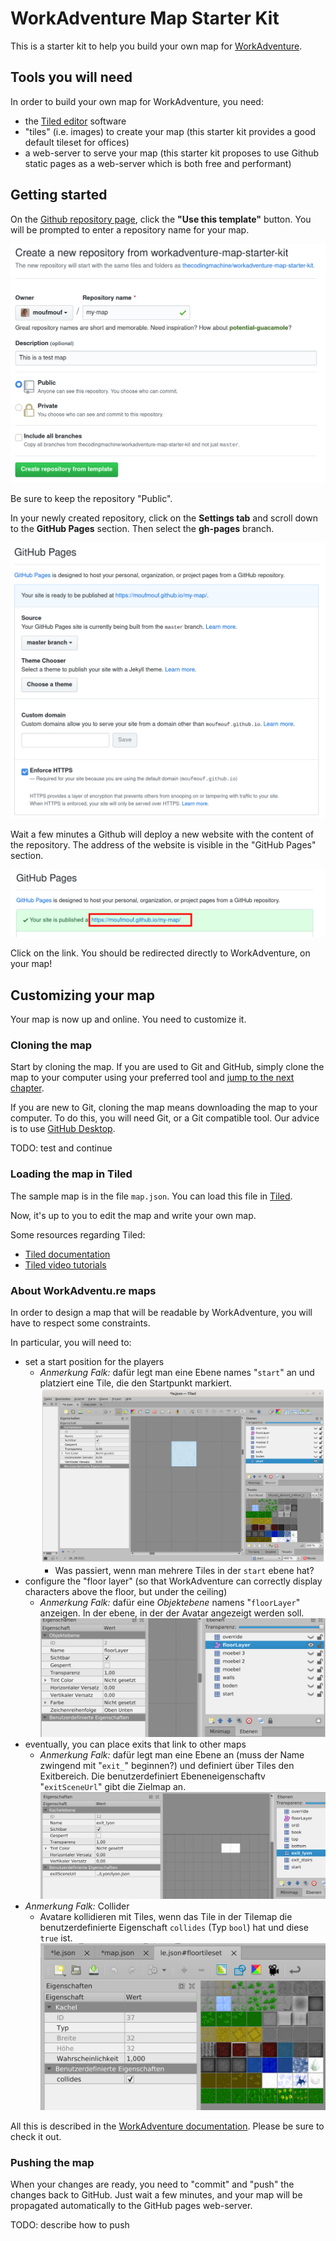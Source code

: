 # WorkAdventure Map Starter Kit

This is a starter kit to help you build your own map for [WorkAdventure](https://workadventu.re).

## Tools you will need

In order to build your own map for WorkAdventure, you need:

- the [Tiled editor](https://www.mapeditor.org/) software
- "tiles" (i.e. images) to create your map (this starter kit provides a good default tileset for offices)
- a web-server to serve your map (this starter kit proposes to use Github static pages as a web-server which is both free and performant)

## Getting started

On the [Github repository page](https://github.com/thecodingmachine/workadventure-map-starter-kit),
click the **"Use this template"** button. You will be prompted to enter a repository name for your map.

![](docs/create_repo.png)

Be sure to keep the repository "Public".

In your newly created repository, click on the **Settings tab** and scroll down to the **GitHub Pages** section.
Then select the **gh-pages** branch. 

![](docs/github_pages.png)

Wait a few minutes a Github will deploy a new website with the content of the repository.
The address of the website is visible in the "GitHub Pages" section.

![](docs/website_address.png)

Click on the link. You should be redirected directly to WorkAdventure, on your map!

## Customizing your map

Your map is now up and online. You need to customize it.

### Cloning the map

Start by cloning the map. If you are used to Git and GitHub, simply clone the map
to your computer using your preferred tool and [jump to the next chapter](#loading-the-map-in-tiled).

If you are new to Git, cloning the map means downloading the map to your computer.
To do this, you will need Git, or a Git compatible tool. Our advice is to use
[GitHub Desktop](https://desktop.github.com/).

TODO: test and continue

### Loading the map in Tiled

The sample map is in the file `map.json`.
You can load this file in [Tiled](https://www.mapeditor.org/).

Now, it's up to you to edit the map and write your own map.

Some resources regarding Tiled:

- [Tiled documentation](https://doc.mapeditor.org/en/stable/manual/introduction/)
- [Tiled video tutorials](https://www.gamefromscratch.com/post/2015/10/14/Tiled-Map-Editor-Tutorial-Series.aspx)

### About WorkAdventu.re maps

In order to design a map that will be readable by WorkAdventure, you will have to respect some constraints.

In particular, you will need to:

- set a start position for the players
    - *Anmerkung Falk:* dafür legt man eine Ebene names "`start`" an und platziert eine Tile, die den Startpunkt markiert. ![](docs/start.png)
        - Was passiert, wenn man mehrere Tiles in der `start` ebene hat?
- configure the "floor layer" (so that WorkAdventure can correctly display characters above the floor, but under the ceiling)
    - *Anmerkung Falk:* dafür eine *Objektebene* namens "`floorLayer`" anzeigen. In der ebene, in der der Avatar angezeigt werden soll. ![](docs/floorLayer.png)
- eventually, you can place exits that link to other maps
    - *Anmerkung Falk:* dafür legt man eine Ebene an (muss der Name zwingend mit "`exit_`" beginnen?) und definiert über Tiles den Exitbereich. Die benutzerdefiniert Ebeneneigenschaftv "`exitSceneUrl`" gibt die Zielmap an. ![](docs/exit.png)
- *Anmerkung Falk:* Collider
    - Avatare kollidieren mit Tiles, wenn das Tile in der Tilemap die benutzerdefinierte Eigenschaft `collides` (Typ `bool`) hat und diese `true` ist. ![](docs/collider.png)

All this is described in the [WorkAdventure documentation](https://github.com/thecodingmachine/workadventure/#designing-a-map).
Please be sure to check it out. 

### Pushing the map

When your changes are ready, you need to "commit" and "push" the changes back to GitHub.
Just wait a few minutes, and your map will be propagated automatically to the GitHub pages web-server.

TODO: describe how to push
